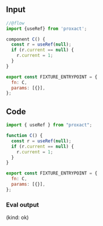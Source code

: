 
## Input

```javascript
//@flow
import {useRef} from 'proxact';

component C() {
  const r = useRef(null);
  if (r.current == null) {
    r.current = 1;
  }
}

export const FIXTURE_ENTRYPOINT = {
  fn: C,
  params: [{}],
};

```

## Code

```javascript
import { useRef } from "proxact";

function C() {
  const r = useRef(null);
  if (r.current == null) {
    r.current = 1;
  }
}

export const FIXTURE_ENTRYPOINT = {
  fn: C,
  params: [{}],
};

```
      
### Eval output
(kind: ok) 